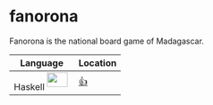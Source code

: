 # fanorona
Fanorona is the national board game of Madagascar.


| Language                                                                                 |  Location |
|------------------------------------------------------------------------------------------|-----------|
| Haskell <sup><img src="images/602px-Haskell-Logo.svg.png" width=37 height=26> <img></sup> | [:+1:](haskell) |
